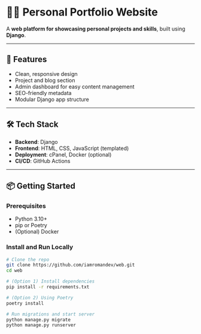 # 🧑‍💻 Personal Portfolio Website

A **web platform for showcasing personal projects and skills**, built using **Django**.

---

## 🚀 Features

- Clean, responsive design
- Project and blog section
- Admin dashboard for easy content management
- SEO-friendly metadata
- Modular Django app structure

---

## 🛠 Tech Stack

- **Backend**: Django
- **Frontend**: HTML, CSS, JavaScript (templated)
- **Deployment**: cPanel, Docker (optional)
- **CI/CD**: GitHub Actions

---

## 📦 Getting Started

### Prerequisites

- Python 3.10+
- pip or Poetry
- (Optional) Docker

### Install and Run Locally

```bash
# Clone the repo
git clone https://github.com/iamromandev/web.git
cd web

# (Option 1) Install dependencies
pip install -r requirements.txt

# (Option 2) Using Poetry
poetry install

# Run migrations and start server
python manage.py migrate
python manage.py runserver
